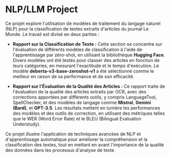 # NLP/LLM Project

Ce projet explore l'utilisation de modèles de traitement du langage naturel (NLP) pour la classification de textes extraits d'articles du journal Le Monde. Le travail est divisé en deux parties :

- **Rapport sur la Classification de Texte :** Cette section se concentre sur l'évaluation de différents modèles de classification à l'aide de l'apprentissage par zéro-shot, en utilisant la bibliothèque **Hugging Face**. Divers modèles ont été testés pour classer des articles en fonction de leurs catégories, en mesurant l'exactitude et le temps d'exécution. Le modèle **deberta-v3-base-zeroshot-v1** a été sélectionné comme le meilleur en raison de sa performance et de son efficacité.

- **Rapport sur l'Évaluation de la Qualité des Articles :** Ce rapport traite de l'évaluation de la qualité des articles extraits par OCR, avec des corrections apportées par différents outils, y compris LanguageTool, SpellChecker, et des modèles de langage comme **Mistral**, **Gemini (Bard)**, et **GPT-3.5**. Les résultats mettent en lumière les performances des modèles et des outils de correction, en utilisant des métriques telles que le WER (Word Error Rate) et le BLEU (Bilingual Evaluation Understudy).

Ce projet illustre l'application de techniques avancées de NLP et d'apprentissage automatique pour améliorer la compréhension et la classification des textes, tout en mettant en avant l'importance de la qualité des données dans les processus d'analyse de texte.
